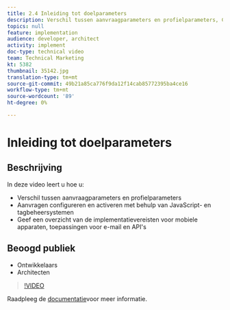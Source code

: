 ```yaml
---
title: 2.4 Inleiding tot doelparameters
description: Verschil tussen aanvraagparameters en profielparameters, Configureer en activeer aanvragen met behulp van JavaScript en tagbeheersystemen, geef een overzicht van de implementatievereisten voor mobiele apparaten, het aanwijzen van e-mail en API's
topics: null
feature: implementation
audience: developer, architect
activity: implement
doc-type: technical video
team: Technical Marketing
kt: 5382
thumbnail: 35142.jpg
translation-type: tm+mt
source-git-commit: 49b21a85ca776f9da12f14cab85772395ba4ce16
workflow-type: tm+mt
source-wordcount: '89'
ht-degree: 0%

---
```



# Inleiding tot doelparameters

## Beschrijving

In deze video leert u hoe u:

* Verschil tussen aanvraagparameters en profielparameters
* Aanvragen configureren en activeren met behulp van JavaScript- en tagbeheersystemen
* Geef een overzicht van de implementatievereisten voor mobiele apparaten, toepassingen voor e-mail en API&#39;s

## Beoogd publiek

* Ontwikkelaars
* Architecten

>[!VIDEO](https://video.tv.adobe.com/v/35142/?quality=12)

Raadpleeg de [documentatie](https://docs.adobe.com/content/help/en/target/using/implement-target/implementing-target.html)voor meer informatie.

